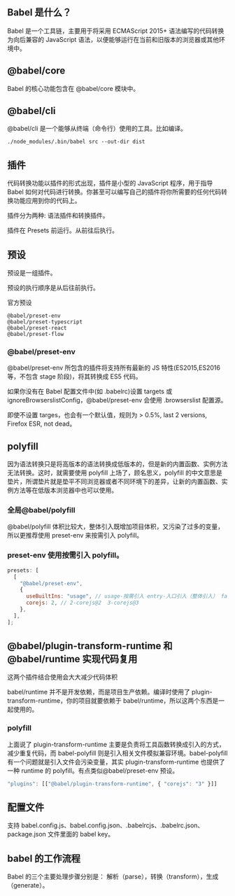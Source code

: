 ## Babel 是什么？

Babel 是一个工具链，主要用于将采用 ECMAScript 2015+ 语法编写的代码转换为向后兼容的 JavaScript 语法，以便能够运行在当前和旧版本的浏览器或其他环境中。

## @babel/core

Babel 的核心功能包含在 @babel/core 模块中。

## @babel/cli

@babel/cli 是一个能够从终端（命令行）使用的工具。比如编译。

```
./node_modules/.bin/babel src --out-dir dist
```

## 插件

代码转换功能以插件的形式出现，插件是小型的 JavaScript 程序，用于指导 Babel 如何对代码进行转换。你甚至可以编写自己的插件将你所需要的任何代码转换功能应用到你的代码上。

插件分为两种: 语法插件和转换插件。

插件在 Presets 前运行。从前往后执行。

## 预设

预设是一组插件。

预设的执行顺序是从后往前执行。

官方预设

```
@babel/preset-env
@babel/preset-typescript
@babel/preset-react
@babel/preset-flow
```

### @babel/preset-env

@babel/preset-env 所包含的插件将支持所有最新的 JS 特性(ES2015,ES2016 等，不包含 stage 阶段)，将其转换成 ES5 代码。

如果你没有在 Babel 配置文件中(如 .babelrc)设置 targets 或 ignoreBrowserslistConfig，@babel/preset-env 会使用 .browserslist 配置源。

即使不设置 targes，也会有一个默认值，规则为 > 0.5%, last 2 versions, Firefox ESR, not dead。

## polyfill

因为语法转换只是将高版本的语法转换成低版本的，但是新的内置函数、实例方法无法转换。这时，就需要使用 polyfill 上场了，顾名思义，polyfill 的中文意思是垫片，所谓垫片就是垫平不同浏览器或者不同环境下的差异，让新的内置函数、实例方法等在低版本浏览器中也可以使用。

### 全局@babel/polyfill

@babel/polyfill 体积比较大，整体引入既增加项目体积，又污染了过多的变量，所以更推荐使用 preset-env 来按需引入 polyfill。

### preset-env 使用按需引入 polyfill。

```js
presets: [
  [
    "@babel/preset-env",
    {
      useBuiltIns: "usage", // usage-按需引入 entry-入口引入（整体引入） false-不引入polyfill
      corejs: 2, // 2-corejs@2  3-corejs@3
    },
  ],
];
```

## @babel/plugin-transform-runtime 和 @babel/runtime 实现代码复用

这两个插件结合使用会大大减少代码体积

babel/runtime 并不是开发依赖，而是项目生产依赖。编译时使用了 plugin-transform-runtime，你的项目就要依赖于 babel/runtime，所以这两个东西是一起使用的。

### polyfill

上面说了 plugin-transform-runtime 主要是负责将工具函数转换成引入的方式，减少重复代码，而 babel-polyfill 则是引入相关文件模拟兼容环境。babel-polyfill 有一个问题就是引入文件会污染变量，其实 plugin-transform-runtime 也提供了一种 runtime 的 polyfill。有点类似@babel/preset-env 预设。

```js
"plugins": [["@babel/plugin-transform-runtime", { "corejs": "3" }]]
```

## 配置文件

支持 babel.config.js、babel.config.json、.babelrcjs、.babelrc.json、package.json 文件里面的 babel key。

## babel 的工作流程

Babel 的三个主要处理步骤分别是： 解析（parse），转换（transform），生成（generate）。
